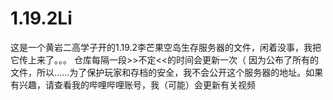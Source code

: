 # 1.19.2Li
 这是一个黄岩二高学子开的1.19.2李芒果空岛生存服务器的文件，闲着没事，我把它传上来了。。。
 仓库每隔一段>>不定<<的时间会更新一次（
 因为公布了所有的文件，所以……为了保护玩家和存档的安全，我不会公开这个服务器的地址。如果有兴趣，请查看我的哔哩哔哩账号，我（可能）会更新有关视频

